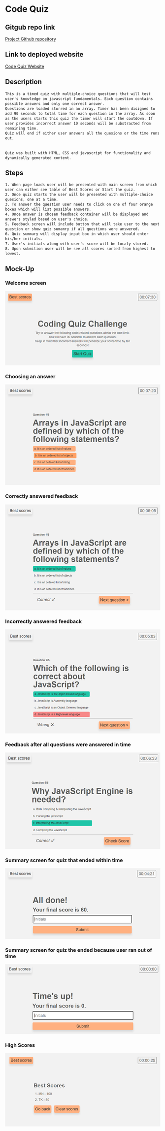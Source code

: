 # Code Quiz

## Gitgub repo link

[Project Github repository](https://github.com/Alphalfa711/code-quiz)

## Link to deployed website

[Code Quiz Website](https://alphalfa711.github.io/code-quiz/)

## Description

```
This is a timed quiz with multiple-choice questions that will test user's knowledge on javascript fundamentals. Each question contains possible answers and only one correct answer.
Questions are loaded storred in an array. Timer has been disigned to add 90 seconds to total time for each question in the array. As soon as the users starts this quiz the timer will start the coutdown. If user provides incorrect answer 10 seconds will be substracted from remaining time.
Quiz will end if either user answers all the quesions or the time runs out.


Quiz was built with HTML, CSS and javascript for functionality and dynamically generated content.
```

## Steps

```
1. When page loads user will be presented with main screen from which user can either see table of Best Scores or Start the quiz.
2. Once quiz starts the user will be presented with multiple-choice quesions, one at a time.
3. To answer the question user needs to click on one of four orange boxes which will list possible answers.
4. Once answer is chosen feedback container will be displayed and answers styled based on user's choice.
5. Feedback screen will include button that will take user to the next question or show quiz sumamry if all questions were answered.
6. Quiz summary will display input box in which user should enter his/her initials.
7. User's initials along with user's score will be localy stored.
8. Upon submition user will be see all scores sorted from highest to lowest.
```

## Mock-Up

### Welcome screen

![Welcome Screen](./assets/images/1%20welcome%20screen.png)

### Choosing an answer

![Choosing an answer](./assets/images/2%20selection%20hover.png)

### Correctly answered feedback

![Correctly answered feedback](./assets/images/3%20question%20answered%20correctly.png)

### Incorrectly answered feedback

![Incorrectly answered feedback](./assets/images/4%20question%20answered%20incorrectly.png)

### Feedback after all questions were answered in time 

![Feedback after all questions were answered in time ](./assets/images/5%20end%20of%20quiz%20-%20all%20questions%20answered.png)

### Summary screen for quiz that ended within time

![Summary screen for quiz that ended within time](./assets/images/6%20summary%20-%20time%20ok.png)

### Summary screen for quiz the ended because user ran out of time

![Summary screen for quiz the ended because user ran out of time](./assets/images/7%20summary%20-%20time%20out.png)

### High Scores 

![High Scores ](./assets/images/8%20best%20results.png)
